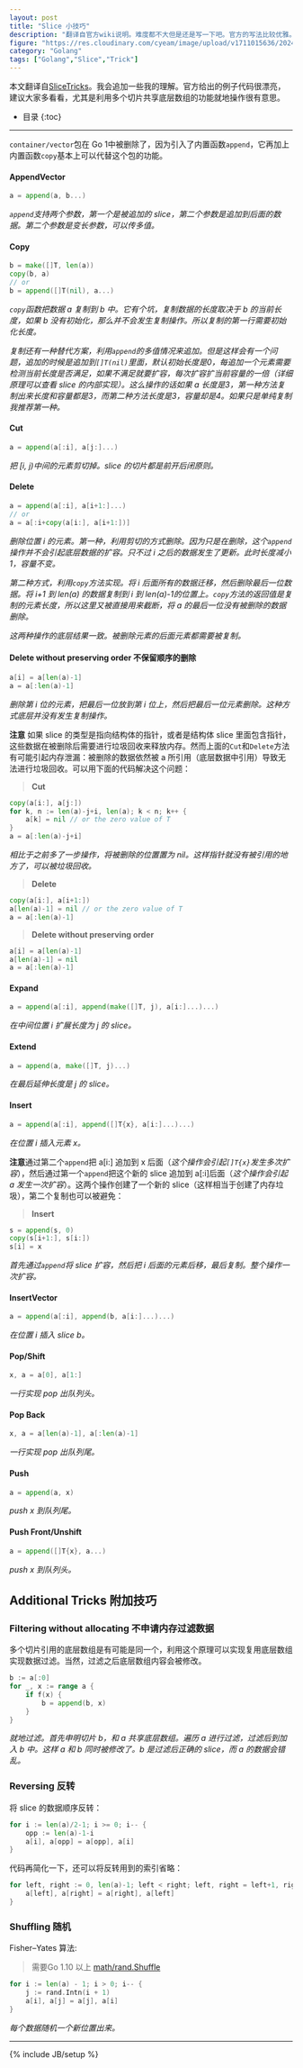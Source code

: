 ```yaml
---
layout: post
title: "Slice 小技巧"
description: "翻译自官方wiki说明。难度都不大但是还是写一下吧。官方的写法比较优雅。包括 slice 的插入、删除、剪切等操作。"
figure: "https://res.cloudinary.com/cyeam/image/upload/v1711015636/20240321-180655.jpg"
category: "Golang"
tags: ["Golang","Slice","Trick"]
---
```


本文翻译自[SliceTricks](https://github.com/golang/go/wiki/SliceTricks)。我会追加一些我的理解。官方给出的例子代码很漂亮，建议大家多看看，尤其是利用多个切片共享底层数组的功能就地操作很有意思。

* 目录
{:toc}
---

`container/vector`包在 Go 1中被删除了，因为引入了内置函数`append`，它再加上内置函数`copy`基本上可以代替这个包的功能。

#### AppendVector
```go
a = append(a, b...)
```
*`append`支持两个参数，第一个是被追加的 slice，第二个参数是追加到后面的数据。第二个参数是变长参数，可以传多值。*

#### Copy
```go
b = make([]T, len(a))
copy(b, a)
// or
b = append([]T(nil), a...)
```

<ins class="adsbygoogle"
     style="display:block; text-align:center;"
     data-ad-layout="in-article"
     data-ad-format="fluid"
     data-ad-client="ca-pub-1651120361108148"
     data-ad-slot="4918476613"></ins>
<script>
     (adsbygoogle = window.adsbygoogle || []).push({});
</script>

*`copy`函数把数据 a 复制到 b 中。它有个坑，复制数据的长度取决于 b 的当前长度，如果 b 没有初始化，那么并不会发生复制操作。所以复制的第一行需要初始化长度。*

*复制还有一种替代方案，利用`append`的多值情况来追加。但是这样会有一个问题，追加的时候是追加到`[]T(nil)`里面，默认初始长度是0，每追加一个元素需要检测当前长度是否满足，如果不满足就要扩容，每次扩容扩当前容量的一倍（详细原理可以查看 slice 的内部实现）。这么操作的话如果 a 长度是3，第一种方法复制出来长度和容量都是3，而第二种方法长度是3，容量却是4。如果只是单纯复制我推荐第一种。*

#### Cut
```go
a = append(a[:i], a[j:]...)
```
*把 [i, j)中间的元素剪切掉。slice 的切片都是前开后闭原则。*

#### Delete
```go
a = append(a[:i], a[i+1:]...)
// or
a = a[:i+copy(a[i:], a[i+1:])]
```

*删除位置 i 的元素。第一种，利用剪切的方式删除。因为只是在删除，这个`append`操作并不会引起底层数据的扩容。只不过 i 之后的数据发生了更新。此时长度减小1，容量不变。*

*第二种方式，利用`copy`方法实现。将 i 后面所有的数据迁移，然后删除最后一位数据。将 i+1 到 len(a) 的数据复制到 i 到 len(a)-1的位置上。`copy`方法的返回值是复制的元素长度，所以这里又被直接用来截断，将 a 的最后一位没有被删除的数据删除。*

*这两种操作的底层结果一致。被删除元素的后面元素都需要被复制。*

#### Delete without preserving order 不保留顺序的删除
```go
a[i] = a[len(a)-1] 
a = a[:len(a)-1]
```
*删除第 i 位的元素，把最后一位放到第 i 位上，然后把最后一位元素删除。这种方式底层并没有发生复制操作。*

**注意** 如果 slice 的类型是指向结构体的指针，或者是结构体 slice 里面包含指针，这些数据在被删除后需要进行垃圾回收来释放内存。然而上面的`Cut`和`Delete`方法有可能引起内存泄漏：被删除的数据依然被 a 所引用（底层数据中引用）导致无法进行垃圾回收。可以用下面的代码解决这个问题：

> **Cut**
```go
copy(a[i:], a[j:])
for k, n := len(a)-j+i, len(a); k < n; k++ {
	a[k] = nil // or the zero value of T
}
a = a[:len(a)-j+i]
```
*相比于之前多了一步操作，将被删除的位置置为 nil。这样指针就没有被引用的地方了，可以被垃圾回收。*

> **Delete**
```go
copy(a[i:], a[i+1:])
a[len(a)-1] = nil // or the zero value of T
a = a[:len(a)-1]
```

> **Delete without preserving order**
```go
a[i] = a[len(a)-1]
a[len(a)-1] = nil
a = a[:len(a)-1]
```

#### Expand
```go
a = append(a[:i], append(make([]T, j), a[i:]...)...)
```
*在中间位置 i 扩展长度为 j 的 slice。*

#### Extend
```go
a = append(a, make([]T, j)...)
```
*在最后延伸长度是 j 的 slice。*

#### Insert
```go
a = append(a[:i], append([]T{x}, a[i:]...)...)
```
*在位置 i 插入元素 x。*

**注意**通过第二个`append`把 a[i:] 追加到 x 后面（*这个操作会引起`[]T{x}`发生多次扩容*），然后通过第一个`append`把这个新的 slice 追加到 a[:i]后面（*这个操作会引起 a 发生一次扩容*）。这两个操作创建了一个新的 slice（这样相当于创建了内存垃圾），第二个复制也可以被避免：
> **Insert**
```go
s = append(s, 0)
copy(s[i+1:], s[i:])
s[i] = x
```
*首先通过`append`将 slice 扩容，然后把 i 后面的元素后移，最后复制。整个操作一次扩容。*

#### InsertVector
```go
a = append(a[:i], append(b, a[i:]...)...)
```
*在位置 i 插入 slice b。*

#### Pop/Shift
```go
x, a = a[0], a[1:]
```
*一行实现 pop 出队列头。*

#### Pop Back
```go
x, a = a[len(a)-1], a[:len(a)-1]
```
*一行实现 pop 出队列尾。*

#### Push
```go
a = append(a, x)
```
*push x 到队列尾。*

#### Push Front/Unshift
```go
a = append([]T{x}, a...)
```
*push x 到队列头。*

## Additional Tricks 附加技巧
### Filtering without allocating 不申请内存过滤数据

多个切片引用的底层数组是有可能是同一个，利用这个原理可以实现复用底层数组实现数据过滤。当然，过滤之后底层数组内容会被修改。

```go
b := a[:0]
for _, x := range a {
	if f(x) {
		b = append(b, x)
	}
}
```
*就地过滤。首先申明切片 b，和 a 共享底层数组。遍历 a 进行过滤，过滤后到加入 b 中。这样 a 和 b 同时被修改了。b 是过滤后正确的 slice，而 a 的数据会错乱。*

### Reversing 反转

将 slice 的数据顺序反转：
```go
for i := len(a)/2-1; i >= 0; i-- {
	opp := len(a)-1-i
	a[i], a[opp] = a[opp], a[i]
}
```
代码再简化一下，还可以将反转用到的索引省略：
```go
for left, right := 0, len(a)-1; left < right; left, right = left+1, right-1 {
	a[left], a[right] = a[right], a[left]
}
```

### Shuffling 随机

Fisher–Yates 算法:

> 需要Go 1.10 以上 [math/rand.Shuffle](https://godoc.org/math/rand#Shuffle)

```go
for i := len(a) - 1; i > 0; i-- {
    j := rand.Intn(i + 1)
    a[i], a[j] = a[j], a[i]
}
```
*每个数据随机一个新位置出来。*

---



 

{% include JB/setup %}